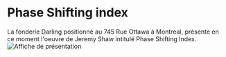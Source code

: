 # Phase Shifting index
La fonderie Darling positionné au 745 Rue Ottawa à Montreal, présente en ce moment l'oeuvre de Jeremy Shaw intitulé Phase Shifting Index.
![Affiche de présentation](media/)

